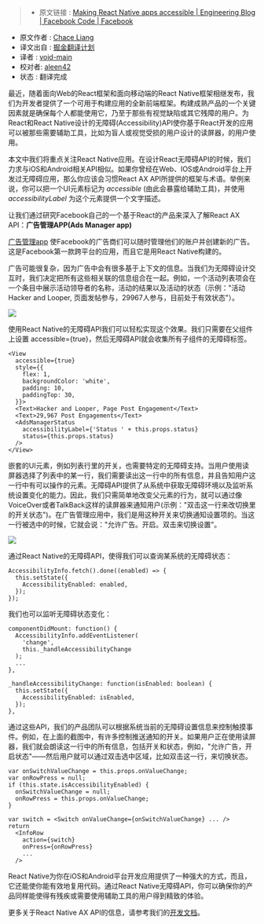 > * 原文链接 : [Making React Native apps accessible | Engineering Blog | Facebook Code | Facebook](https://code.facebook.com/posts/435862739941212/making-react-native-apps-accessible/)
* 原文作者 : [Chace Liang](https://www.facebook.com/chaceliang)
* 译文出自 : [掘金翻译计划](https://github.com/xitu/gold-miner)
* 译者 : [void-main](https://github.com/void-main)
* 校对者: [aleen42](https://github.com/aleen42)
* 状态 :  翻译完成


最近，随着面向Web的React框架和面向移动端的React Native框架相继发布，我们为开发者提供了一个可用于构建应用的全新前端框架。构建成熟产品的一个关键因素就是确保每个人都能使用它，乃至于那些有视觉缺陷或其它残障的用户。为React和React Native设计的无障碍(Accessibility)API使你基于React开发的应用可以被那些需要辅助工具，比如为盲人或视觉受损的用户设计的读屏器，的用户使用。


本文中我们将重点关注React Native应用。在设计React无障碍API的时候，我们力求与iOS和Android相关API相似。如果你曾经在Web、IOS或Android平台上开发过无障碍应用，那么你应该会习惯React AX API所提供的框架与术语。举例来说，你可以把一个UI元素标记为 _accessible_ (由此会暴露给辅助工具)，并使用 _accessibilityLabel_ 为这个元素提供一个文字描述。


让我们通过研究Facebook自己的一个基于React的产品来深入了解React AX API：**广告管理APP(Ads Manager app)**


[广告管理app](https://www.facebook.com/business/news/ads-manager-app) 使Facebook的广告商们可以随时管理他们的账户并创建新的广告。这是Facebook第一款跨平台的应用，而且它是用React Native构建的。


广告可能很复杂，因为广告中会有很多基于上下文的信息。当我们为无障碍设计交互时，我们决定把所有这些相关联的信息组合在一起。例如，一个活动列表项会在一个条目中展示活动领导者的名称，活动的结果以及活动的状态（示例："活动Hacker and Looper, 页面发帖参与，29967人参与，目前处于有效状态"）。


![](https://scontent-hkg3-1.xx.fbcdn.net/hphotos-xpt1/t39.2365-6/12057083_429032550627060_1728546419_n.jpg)


使用React Native的无障碍API我们可以轻松实现这个效果。我们只需要在父组件上设置 accessible={true}，然后无障碍API就会收集所有子组件的无障碍标签。


    <View
      accessible={true}
      style={{
        flex: 1,
        backgroundColor: 'white',
        padding: 10,
        paddingTop: 30,
      }}>
      <Text>Hacker and Looper, Page Post Engagement</Text>
      <Text>29,967 Post Engagements</Text>
      <AdsManagerStatus
        accessibilityLabel={'Status ' + this.props.status}
        status={this.props.status}
      />
    </View>


嵌套的UI元素，例如列表行里的开关，也需要特定的无障碍支持。当用户使用读屏器选择了列表中的某一行，我们需要读出这一行中的所有信息，并且告知用户这一行中有可以操作的元素。无障碍API提供了从系统中获取无障碍环境以及监听系统设置变化的能力。因此，我们只需简单地改变父元素的行为，就可以通过像VoiceOver或者TalkBack这样的读屏器来通知用户(示例："双击这一行来改切换里的开关状态")。在广告管理应用中，我们是用这种开关来切换通知设置项的。当这一行被选中的时候，它就会说："允许广告。开启。双击来切换设置"。

![](https://scontent-hkg3-1.xx.fbcdn.net/hphotos-xtp1/t39.2365-6/12057155_921685684567792_354128754_n.jpg)



通过React Native的无障碍API，使得我们可以查询某系统的无障碍状态：


    AccessibilityInfo.fetch().done((enabled) => {
      this.setState({
        AccessibilityEnabled: enabled,
      });
    });



我们也可以监听无障碍状态变化：


    componentDidMount: function() {
      AccessibilityInfo.addEventListener(
        'change',
        this._handleAccessibilityChange
      );
      ...   
    },
    
    _handleAccessibilityChange: function(isEnabled: boolean) {
      this.setState({
        AccessibilityEnabled: isEnabled,
      });
    },



通过这些API，我们的产品团队可以根据系统当前的无障碍设置信息来控制触摸事件。例如，在上面的截图中，有许多控制推送通知的开关。如果用户正在使用读屏器，我们就会朗读这一行中的所有信息，包括开关和状态，例如，"允许广告，开启状态"——然后用户就可以通过双击选中区域，比如双击这一行，来切换状态。


    var onSwitchValueChange = this.props.onValueChange;
    var onRowPress = null;
    if (this.state.isAccessibilityEnabled) {
      onSwitchValueChange = null;
      onRowPress = this.props.onValueChange;
    }
    
    var switch = <Switch onValueChange={onSwitchValueChange} ... />
    return
      <InfoRow
        action={switch}
        onPress={onRowPress}
        ...
      />


React Native为你在iOS和Android平台开发应用提供了一种强大的方式，而且，它还能使你能有效地复用代码。通过React Native无障碍API，你可以确保你的产品同样能使得有残疾或需要使用辅助工具的用户得到精致的体验。

更多关于React Native AX API的信息，请参考我们的[开发文档](https://www.facebook.com/l.php?u=https%3A%2F%2Ffacebook.github.io%2Freact-native%2Fdocs%2Faccessibility.html&h=NAQEjh5Hy&s=1)。
